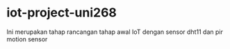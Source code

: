 # iot-project-uni268

Ini merupakan tahap rancangan tahap awal IoT dengan sensor dht11 dan pir motion sensor
